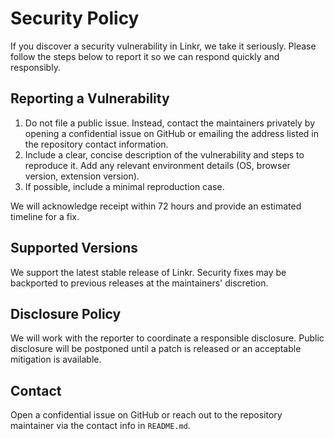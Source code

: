# Security Policy

If you discover a security vulnerability in Linkr, we take it seriously. Please
follow the steps below to report it so we can respond quickly and responsibly.

## Reporting a Vulnerability

1. Do not file a public issue. Instead, contact the maintainers privately by
   opening a confidential issue on GitHub or emailing the address listed in the
   repository contact information.
2. Include a clear, concise description of the vulnerability and steps to
   reproduce it. Add any relevant environment details (OS, browser version,
   extension version).
3. If possible, include a minimal reproduction case.

We will acknowledge receipt within 72 hours and provide an estimated timeline
for a fix.

## Supported Versions

We support the latest stable release of Linkr. Security fixes may be
backported to previous releases at the maintainers' discretion.

## Disclosure Policy

We will work with the reporter to coordinate a responsible disclosure. Public
disclosure will be postponed until a patch is released or an acceptable
mitigation is available.

## Contact

Open a confidential issue on GitHub or reach out to the repository maintainer
via the contact info in `README.md`.
